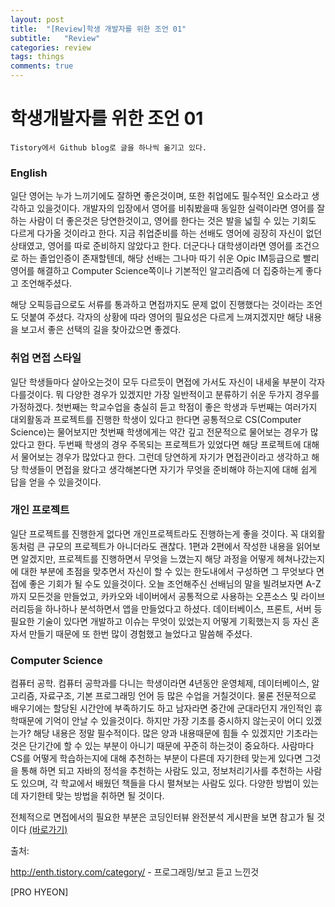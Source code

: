 ```yaml
---
layout: post
title:  "[Review]학생 개발자를 위한 조언 01"
subtitle:   "Review"
categories: review
tags: things
comments: true
---
```


# 학생개발자를 위한 조언 01

```
Tistory에서 Github blog로 글을 하나씩 옮기고 있다.
```

### **English**

일단 영어는 누가 느끼기에도 잘하면 좋은것이며, 또한 취업에도 필수적인 요소라고 생각하고 있을것이다. 개발자의 입장에서 영어를 비춰봤을때 동일한 실력이라면 영어를 잘하는 사람이 더 좋은것은 당연한것이고, 영어를 한다는 것은 발을 넓힐 수 있는 기회도 다르게 다가올 것이라고 한다. 지금 취업준비를 하는 선배도 영어에 굉장히 자신이 없던 상태였고, 영어를 따로 준비하지 않았다고 한다. 더군다나 대학생이라면 영어를 조건으로 하는 졸업인증이 존재할텐데, 해당 선배는 그나마 따기 쉬운 Opic IM등급으로 빨리 영어를 해결하고 Computer Science쪽이나 기본적인 알고리즘에 더 집중하는게 좋다고 조언해주셨다.

해당 오픽등급으로도 서류를 통과하고 면접까지도 문제 없이 진행했다는 것이라는 조언도 덧붙여 주셨다. 각자의 상황에 따라 영어의 필요성은 다르게 느껴지겠지만 해당 내용을 보고서 좋은 선택의 길을 찾아갔으면 좋겠다.



### **취업 면접 스타일**

일단 학생들마다 살아오는것이 모두 다르듯이 면접에 가서도 자신이 내세울 부분이 각자 다를것이다. 뭐 다양한 경우가 있겠지만 가장 일반적이고 분류하기 쉬운 두가지 경우를 가정하겠다. 첫번째는 학교수업을 충실히 듣고 학점이 좋은 학생과 두번째는 여러가지 대외활동과 프로젝트를 진행한 학생이 있다고 한다면 공통적으로 CS(Computer Science)는 물어보지만 첫번째 학생에게는 약간 깊고 전문적으로 물어보는 경우가 많았다고 한다. 두번째 학생의 경우 주목되는 프로젝트가 있었다면 해당 프로젝트에 대해서 물어보는 경우가 많았다고 한다. 그런데 당연하게 자기가 면접관이라고 생각하고 해당 학생들이 면접을 왔다고 생각해본다면 자기가 무엇을 준비해야 하는지에 대해 쉽게 답을 얻을 수 있을것이다.



### **개인 프로젝트**

일단 프로젝트를 진행한게 없다면 개인프로젝트라도 진행하는게 좋을 것이다. 꼭 대외활동처럼 큰 규모의 프로젝트가 아니더라도 괜찮다. 1편과 2편에서 작성한 내용을 읽어보면 알겠지만, 프로젝트를 진행하면서 무엇을 느꼈는지 해당 과정을 어떻게 헤쳐나갔는지에 대한 부분에 초점을 맞추면서 자신이 할 수 있는 한도내에서 구성하면 그 무엇보다 면접에 좋은 기회가 될 수도 있을것이다. 오늘 조언해주신 선배님의 말을 빌려보자면 A-Z까지 모든것을 만들었고, 카카오와 네이버에서 공통적으로 사용하는 오픈소스 및 라이브러리등을 하나하나 분석하면서 앱을 만들었다고 하셨다. 데이터베이스, 프론트, 서버 등 필요한 기술이 있다면 개발하고 이슈는 무엇이 있었는지 어떻게 기획했는지 등 자신 혼자서 만들기 때문에 또 한번 많이 경험했고 늘었다고 말씀해 주셨다.



### **Computer Science**

컴퓨터 공학. 컴퓨터 공학과를 다니는 학생이라면 4년동안 운영체제, 데이터베이스, 알고리즘, 자료구조, 기본 프로그래밍 언어 등 많은 수업을 거칠것이다. 물론 전문적으로 배우기에는 할당된 시간안에 부족하기도 하고 남자라면 중간에 군대라던지 개인적인 휴학때문에 기억이 안날 수 있을것이다. 하지만 가장 기초를 중시하지 않는곳이 어디 있겠는가? 해당 내용은 정말 필수적이다. 많은 양과 내용때문에 힘들 수 있겠지만 기초라는 것은 단기간에 할 수 있는 부분이 아니기 때문에 꾸준히 하는것이 중요하다. 사람마다 CS를 어떻게 학습하는지에 대해 추천하는 부분이 다른데 자기한테 맞는게 있다면 그것을 통해 하면 되고 자바의 정석을 추천하는 사람도 있고, 정보처리기사를 추천하는 사람도 있으며, 각 학교에서 배웠던 책들을 다시 펼쳐보는 사람도 있다. 다양한 방법이 있는데 자기한테 맞는 방법을 취하면 될 것이다.

전체적으로 면접에서의 필요한 부분은 코딩인터뷰 완전분석 게시판을 보면 참고가 될 것이다 [(바로가기)](http://enth.tistory.com/14)

 

 

출처: 

http://enth.tistory.com/category/ - 프로그래밍/보고 듣고 느낀것

 [PRO HYEON]